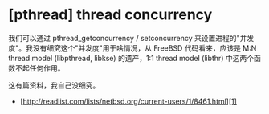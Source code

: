 # [pthread] thread concurrency

我们可以通过 pthread_getconcurrency / setconcurrency 来设置进程的"并发度"。我没有细究这个"并发度"用于啥情况，从 FreeBSD 代码看来，应该是 M:N thread model (libpthread, libkse) 的遗产，1:1 thread model (libthr) 中这两个函数不起任何作用。

这有篇资料，我自己没细究。

* [http://readlist.com/lists/netbsd.org/current-users/1/8461.html][1]

[1]:http://readlist.com/lists/netbsd.org/current-users/1/8461.html
